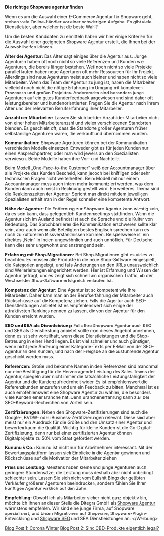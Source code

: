 
**Die richtige Shopware agentur finden**

Wenn es um die Auswahl einer E-Commerce Agentur für Shopware geht, stehen viele Online-Händler vor einer schwierigen Aufgabe. Es gibt viele Dienstleister, aber welcher ist die beste Wahl?

Um die besten Kandidaten zu ermitteln haben wir hier einige Kriterien für die Auswahl einer geeigneten Shopware Agentur erstellt, die Ihnen bei der Auswahl helfen können.

**Alter der Agentur:** Das Alter sagt einiges über die Agentur aus. Junge Agenturen haben oft noch nicht so viele Referenzen und Kunden wie Agenturen, die bereits länger bestehen. Weil noch nicht so viele Projekte parallel laufen haben neue Agenturen oft mehr Ressourcen für Ihr Projekt. Allerdings sind neue Agenturen meist auch kleiner und haben nicht so viele Mitarbeiter. Wenn das Team der Agentur zu jung ist, haben die Mitarbeiter vielleicht noch nicht die nötige Erfahrung im Umgang mit komplexen Prozessen und großen Projekten. Andererseits sind besonders junge Agenturen auf ein gutes Kundenfeedback angewiesen und sind daher oft leistungsbereiter und kundenorientierter. Fragen Sie die Agentur nach Ihrem Alter und der relevanten Berufserfahrung ihrer Mitarbeiter.

**Anzahl der Mitarbeiter:** Lassen Sie sich bei der Anzahl der Mitarbeiter nicht von einer hohen Mitarbeiteranzahl und vielen verschiedenen Standorten blenden. Es geschieht oft, dass die Standorte großer Agenturen früher selbständige Agenturen waren, die verkauft und übernommen wurden.

**Kommunikation:** Shopware Agenturen können bei der Kommunikation verschieden Modelle einsetzen. Entweder gibt es für jeden Kunden nur einen Ansprechpartner, oder man wird jeweils an den Spezialisten verwiesen. Beide Modelle haben ihre Vor- und Nachteile.

Beim Modell „One-Face-to-the Customer“ weiß der Accountmanager über alle Projekte des Kunden Bescheid, kann jedoch bei kniffligen oder sehr technischen Fragen nicht weiterhelfen. Beim Modell mit nur einem Accountmanager muss auch intern mehr kommuniziert werden, was dem Kunden dann auch meist in Rechnung gestellt wird. Ein weiteres Thema sind die Reaktionszeiten der Agentur. Spricht man direkt mit dem jeweiligen Spezialisten erhält man in der Regel schneller eine kompetente Antwort.

**Nähe der Agentur:** Die Entfernung zur Shopware Agentur kann wichtig sein, da es sein kann, dass gelegentlich Kundenmeetings stattfinden. Wenn die Agentur sich im Ausland befindet ist auch die Sprache und die Kultur von Bedeutung. Das Sprachbarrieren die Kommunikation erschweren sollte klar sein, aber auch wenn alle Beteiligten bestes Englisch sprechen kann es noch zu kulturellen Missverständnissen kommen. Beispielsweise ist ein direktes „Nein“ in Indien ungewöhnlich und auch unhöflich. Für Deutsche kann dies sehr ungewohnt und anstrengend sein.

**Erfahrung mit Shop-Migrationen:** Bei Shop-Migrationen gibt es vieles zu beachten. Es müssen alle Produkte in die neue Shop-Software eingespielt, die Kategorien angelegt, und falls Änderungen an den URLs unausweichlich sind Weiterleitungen eingerichtet werden. Hier ist Erfahrung und Wissen der Agentur gefragt, und es zeigt sich schnell am organischen Traffic, ob der Wechsel der Shop-Software erfolgreich verlaufen ist.

**Kompetenz der Agentur:** Eine Agentur ist so kompetent wie Ihre Mitarbeiter. Daher kann man an der Berufserfahrung der Mitarbeiter auch Rückschlüsse auf die Kompetenz ziehen. Falls die Agentur auch SEO-Dienstleistungen anbietet ist es empfehlenswert sich einige der attraktivsten Rankings nennen zu lassen, die von der Agentur für den Kunden erreicht wurden.

**SEO und SEA als Dienstleistung:** Falls Ihre Shopware Agentur auch SEO und SEA als Dienstleistung anbietet sollte man dieses Angebot annehmen, denn es ist sehr vorteilhaft, wenn diese Dienstleistungen und die Shop-Betreuung in einer Hand liegen. Es ist viel schneller und auch günstiger, wenn nicht jede Änderung eines Kategorie-Texts per E-Mail von der SEO-Agentur an den Kunden, und nach der Freigabe an die ausführende Agentur geschickt werden muss.

**Referenzen:** Große und bekannte Namen in den Referenzen sind manchmal nur eine Bestätigung für die Hervorragende Leistung des Sales Teams der Agentur, spiegeln aber nicht immer die tatsächliche Leistungsfähigkeit der Agentur und die Kundenzufriedenheit wider. Es ist empfehlenswert die Referenzkunden anzurufen und um ein Feedback zu bitten. Manchmal ist es auch empfehlenswert eine Shopware Agentur zu wählen, die besonders viele Kunden einer Branche hat. Denn Branchenerfahrung kann z.B. bei SEO-Keyword-Recherchen von Vorteil sein.

**Zertifizierungen:** Neben den Shopware-Zertifizierungen sind auch die Google-, BVDW- oder iBusiness-Zertifizierungen relevant. Diese sind aber meist nur ein Ausdruck für die Größe und den Umsatz einer Agentur und bewerten kaum die Qualität. Wichtig für kleine Kunden ist die Go-Digital-Zertifizierung, denn nur bei einer zertifizierten Agentur können Digitalprojekte zu 50% vom Staat gefördert werden.

**Kununu & Co.:** Kununu ist nicht nur für Arbeitnehmer interessant. Mit der Bewertungsplattform lassen sich Einblicke in die Agentur gewinnen und Rückschlüsse auf die Motivation der Mitarbeiter ziehen.

**Preis und Leistung:** Meistens haben kleine und junge Agenturen auch geringere Stundensätze, die Leistung muss deshalb aber nicht unbedingt schlechter sein. Lassen Sie sich nicht vom Bullshit Bingo der geübten Verkäufer größerer Agenturen beeindrucken, sondern fühlen Sie Ihrer künftigen Agentur wirklich auf den Zahn.

**Empfehlung:** Obwohl ich als Mitarbeiter sicher nicht ganz objektiv bin, möchte ich Ihnen an dieser Stelle die Ditegra GmbH als [Shopware Agentur](https://ditegra.de/shopware-agentur) wärmstens empfehlen. Wir sind eine junge Firma, auf Shopware spezialisiert, und bieten Migrationen auf Shopware, Shopware-Plugin-Entwicklung und [Shopware SEO](https://ditegra.de/seo-agentur) und SEA Dienstleistungen an. 
&lt;/Werbung&gt;

[Blog Post 1: Corona Winter](https://henrikditegra.github.io/corona-winter.html)
[Blog Post 2: Sind CBD-Produkte eigentlich legal?](https://henrikditegra.github.io/cbd-legal.html)
